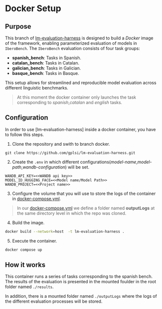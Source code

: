 
# Docker Setup

## Purpose  
This branch of [lm-evaluation-harness]() is designed to build a *Docker* image of the framework, enabling parameterized evaluation of models in `IberoBench`. The `IberoBench` evaluation consists of four task groups:

- **spanish_bench**: Tasks in Spanish.  
- **catalan_bench**: Tasks in Catalan.  
- **galician_bench**: Tasks in Galician.  
- **basque_bench**: Tasks in Basque.  

This setup allows for streamlined and reproducible model evaluation across different linguistic benchmarks.

> At this moment the docker container only launches the task corresponding to *spanish*,*catalan* and *english* tasks.

## Configuration

In order to use [lm-evaluation-harness] inside a docker container, you have to follow this steps.

1. Clone the repository and swith to branch docker.

```
git clone https://github.com/gplsi/lm-evaluation-harness.git
```

2. Create the `.env` in which different configurations(*model-name*,*model-path*,*wandb-configuration*) will be set. 
```.env
WANDB_API_KEY=<<WANDB api key>>
MODEL_ID_HUGGING_FACE=<<Model name/Model Path>>
WANDB_PROJECT=<<Project name>>
```

3. Configure the volume that you will use to store the logs of the container in [docker-compose.yml](./docker-compose.yml).

> In our [docker-compose.yml](./docker-compose.yml) we define a folder named **outputLogs** at the same directory level in which the repo was cloned.

4. Build the image.
```bash
docker build --network=host  -t lm-evaluation-harness .
```

5. Execute the container.
```bash
docker compose up
```


## How it works
This container runs a series of tasks corresponding to the spanish bench. The results of the evaluation is presented in the mounted foulder in the root folder named `./results`.

In addition, there is a mounted folder named `./outputLogs` where the logs of the different evaluation processes will be stored.






